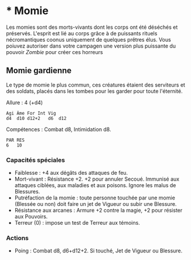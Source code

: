# * Momie 

Les momies sont des morts-vivants dont les corps ont été déséchés et préservés. L'esprit est lié au corps grâce à de puissants rituels nécromantiques coonus uniquement de quelques prêtres élus. Vous poiuvez autoriser dans votre campagen une version plus puissante du pouvoir *Zombie* pour créer ces horreurs

## Momie gardienne

Le type de momie le plus commun, ces créatures étaient des serviteurs et des soldats, placés dans les tombes pour les garder pour toute l'éternité.

Allure : 4 (+d4)

	Agi	Âme	For	Int	Vig
	d4	d10	d12+2	d6	d12

Compétences : Combat d8, Intimidation d8.

	PAR	RES
	6	10

### Capacités spéciales
- Faiblesse : +4 aux dégâts des attaques de feu.
- Mort-vivant : Résistance +2. +2 pour annuler Secoué. Immunisé aux attaques ciblées, aux maladies et aux poisons. Ignore les malus de Blessures.
- Putréfaction de la momie : toute personne touchée par une momie (Blessée ou non) doit faire un jet de Vigueur ou subir une Blessure.
- Résistance aux arcanes : Armure +2 contre la magie, +2 pour résister aux Pouvoirs.
- Terreur (0) : impose un test de Terreur aux témoins.

### Actions
- Poing : Combat d8, d6+d12+2. Si touché, Jet de Vigueur ou Blessure.


